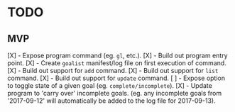 # TODO
## MVP
[X] - Expose program command (eg. `gl`, etc.).
[X] - Build out program entry point.
[X] - Create `goalist` manifest/log file on first execution of command.
[X] - Build out support for `add` command.
[X] - Build out support for `list` command.
[X] - Build out support for `update` command.
[ ] - Expose option to toggle state of a given goal (eg. `complete/incomplete`).
[X] - Update program to 'carry over' incomplete goals. (eg. any incomplete goals from '2017-09-12' will automatically be added to the log file for 2017-09-13).
